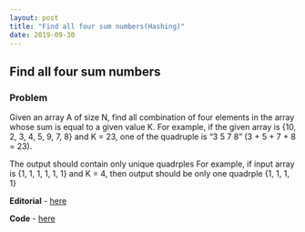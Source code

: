 ```yaml
---
layout: post
title: "Find all four sum numbers(Hashing)"
date: 2019-09-30
---
```


## Find all four sum numbers
### Problem
Given an array A of size N, find all combination of four elements in the array whose sum is equal to a given value K. For example, if the given array is {10, 2, 3, 4, 5, 9, 7, 8} and K = 23, one of the quadruple is “3 5 7 8” (3 + 5 + 7 + 8 = 23).

The output should contain only unique quadrples  For example, if input array is {1, 1, 1, 1, 1, 1} and K = 4, then output should be only one quadrple {1, 1, 1, 1}


**Editorial** - [here](https://www.geeksforgeeks.org/find-four-elements-that-sum-to-a-given-value-set-2/)

**Code** - [here](/codes/Not_available.cpp)

